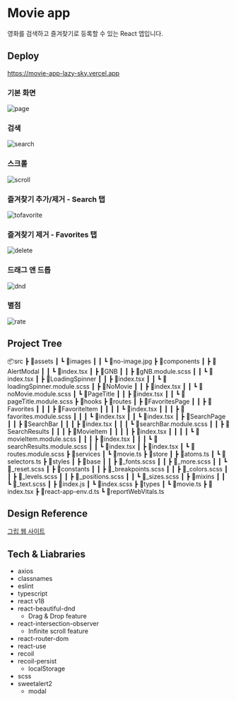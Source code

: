 # Movie app

영화를 검색하고 즐겨찾기로 등록할 수 있는 React 앱입니다.

## Deploy

https://movie-app-lazy-sky.vercel.app

### 기본 화면

![page](https://user-images.githubusercontent.com/47808461/168449601-8ca0fab3-903d-4511-8d64-1d619ce8953b.gif)

### 검색

![search](https://user-images.githubusercontent.com/47808461/168449610-0e325cd6-3a6c-4248-bfba-9d2955bc1117.gif)

### 스크롤

![scroll](https://user-images.githubusercontent.com/47808461/168449615-f38fad0f-cd13-4e24-8c2d-6cac7b853912.gif)

### 즐겨찾기 추가/제거 - Search 탭

![tofavorite](https://user-images.githubusercontent.com/47808461/168449629-52a063b7-6bda-4ce7-a9b7-41ad7070f5c8.gif)

### 즐겨찾기 제거 - Favorites 탭

![delete](https://user-images.githubusercontent.com/47808461/168449661-b0066ea8-c194-4b46-81b8-15c34a6d6d61.gif)

### 드래그 앤 드롭

![dnd](https://user-images.githubusercontent.com/47808461/168449762-f4480f23-de0e-4edc-abb1-0b608ea29ecc.gif)

### 별점

![rate](https://user-images.githubusercontent.com/47808461/168449774-94145c3f-bab8-48ba-a82a-11e70426969b.gif)

## Project Tree

📦src
 ┣ 📂assets
 ┃ ┗ 📂images
 ┃ ┃ ┗ 📜no-image.jpg
 ┣ 📂components
 ┃ ┣ 📂AlertModal
 ┃ ┃ ┗ 📜index.tsx
 ┃ ┣ 📂GNB
 ┃ ┃ ┣ 📜gNB.module.scss
 ┃ ┃ ┗ 📜index.tsx
 ┃ ┣ 📂LoadingSpinner
 ┃ ┃ ┣ 📜index.tsx
 ┃ ┃ ┗ 📜loadingSpinner.module.scss
 ┃ ┣ 📂NoMovie
 ┃ ┃ ┣ 📜index.tsx
 ┃ ┃ ┗ 📜noMovie.module.scss
 ┃ ┗ 📂PageTitle
 ┃ ┃ ┣ 📜index.tsx
 ┃ ┃ ┗ 📜pageTitle.module.scss
 ┣ 📂hooks
 ┣ 📂routes
 ┃ ┣ 📂FavoritesPage
 ┃ ┃ ┣ 📂Favorites
 ┃ ┃ ┃ ┣ 📂FavoriteItem
 ┃ ┃ ┃ ┃ ┗ 📜index.tsx
 ┃ ┃ ┃ ┣ 📜favorites.module.scss
 ┃ ┃ ┃ ┗ 📜index.tsx
 ┃ ┃ ┗ 📜index.tsx
 ┃ ┣ 📂SearchPage
 ┃ ┃ ┣ 📂SearchBar
 ┃ ┃ ┃ ┣ 📜index.tsx
 ┃ ┃ ┃ ┗ 📜searchBar.module.scss
 ┃ ┃ ┣ 📂SearchResults
 ┃ ┃ ┃ ┣ 📂MovieItem
 ┃ ┃ ┃ ┃ ┣ 📜index.tsx
 ┃ ┃ ┃ ┃ ┗ 📜movieItem.module.scss
 ┃ ┃ ┃ ┣ 📜index.tsx
 ┃ ┃ ┃ ┗ 📜searchResults.module.scss
 ┃ ┃ ┗ 📜index.tsx
 ┃ ┣ 📜index.tsx
 ┃ ┗ 📜routes.module.scss
 ┣ 📂services
 ┃ ┗ 📜movie.ts
 ┣ 📂store
 ┃ ┣ 📜atoms.ts
 ┃ ┗ 📜selectors.ts
 ┣ 📂styles
 ┃ ┣ 📂base
 ┃ ┃ ┣ 📜_fonts.scss
 ┃ ┃ ┣ 📜_more.scss
 ┃ ┃ ┗ 📜_reset.scss
 ┃ ┣ 📂constants
 ┃ ┃ ┣ 📜_breakpoints.scss
 ┃ ┃ ┣ 📜_colors.scss
 ┃ ┃ ┣ 📜_levels.scss
 ┃ ┃ ┣ 📜_positions.scss
 ┃ ┃ ┗ 📜_sizes.scss
 ┃ ┣ 📂mixins
 ┃ ┃ ┗ 📜_text.scss
 ┃ ┣ 📜index.js
 ┃ ┗ 📜index.scss
 ┣ 📂types
 ┃ ┗ 📜movie.ts
 ┣ 📜index.tsx
 ┣ 📜react-app-env.d.ts
 ┗ 📜reportWebVitals.ts

## Design Reference

[그립 웹 사이트](https://www.grip.show/)

## Tech & Liabraries

- axios
- classnames
- eslint
- typescript
- react v18
- react-beautiful-dnd
  - Drag & Drop feature
- react-intersection-observer
  - Infinite scroll feature
- react-router-dom
- react-use
- recoil
- recoil-persist
  - localStorage
- scss
- sweetalert2
  - modal
